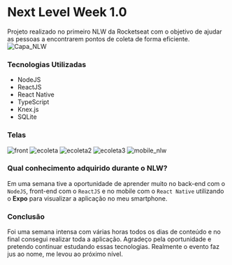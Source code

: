 # Next Level Week 1.0

Projeto realizado no primeiro NLW da Rocketseat com o objetivo de ajudar as pessoas a encontrarem pontos de coleta de forma eficiente.
![Capa_NLW](https://user-images.githubusercontent.com/53841934/83981997-2a67f300-a8f9-11ea-8f33-f26cd94f7d6f.PNG)

### Tecnologias Utilizadas
* NodeJS 
* ReactJS
* React Native
* TypeScript
* Knex.js
* SQLite 

### Telas
![front](https://user-images.githubusercontent.com/53841934/83982921-be898880-a900-11ea-826d-13fbe2f56cdd.PNG)
![ecoleta](https://user-images.githubusercontent.com/53841934/84068947-2216c300-a9a0-11ea-8548-a194794df8ac.PNG)
![ecoleta2](https://user-images.githubusercontent.com/53841934/84068954-2347f000-a9a0-11ea-8eb3-d685422753d5.PNG)
![ecoleta3](https://user-images.githubusercontent.com/53841934/84069120-673af500-a9a0-11ea-81a6-31138c9b5ffd.PNG)
![mobile_nlw](https://user-images.githubusercontent.com/53841934/83982066-c98cea80-a8f9-11ea-8bc1-f73be590f5d0.PNG)

### Qual conhecimento adquirido durante o NLW?
Em uma semana tive a oportunidade de aprender muito no back-end com o ```NodeJS```, front-end com o ```ReactJS``` e no mobile com o ```React Native``` utilizando o **Expo** para visualizar a aplicação no meu smartphone.

### Conclusão
Foi uma semana intensa com várias horas todos os dias de conteúdo e no final consegui realizar toda a aplicação. Agradeço pela oportunidade e pretendo continuar estudando essas tecnologias. Realmente o evento faz jus ao nome, me levou ao próximo nível.
